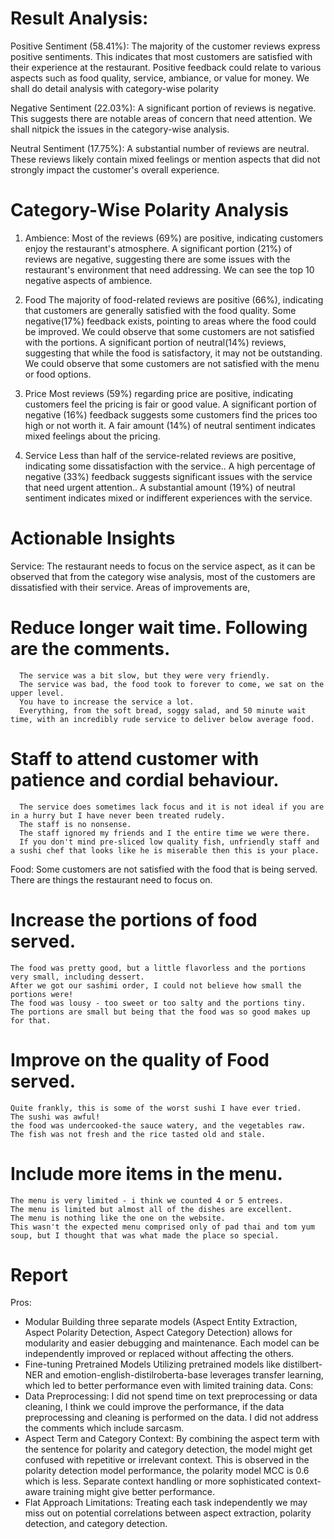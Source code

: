# Result Analysis:
Positive Sentiment (58.41%):
The majority of the customer reviews express positive sentiments. This indicates that most customers are satisfied with their experience at the restaurant. Positive feedback could relate to various aspects such as food quality, service, ambiance, or value for money. We shall do detail analysis with category-wise polarity

Negative Sentiment (22.03%):
A significant portion of reviews is negative. This suggests there are notable areas of concern that need attention. We shall nitpick the issues in the category-wise analysis.

Neutral Sentiment (17.75%):
A substantial number of reviews are neutral. These reviews likely contain mixed feelings or mention aspects that did not strongly impact the customer's overall experience.


# Category-Wise Polarity Analysis
1. Ambience:
Most of the reviews (69%) are positive, indicating customers enjoy the restaurant's atmosphere.
A significant portion (21%) of reviews are negative, suggesting there are some issues with the restaurant's environment that need addressing. We can see the top 10 negative aspects of ambience.

2. Food
The majority of food-related reviews are positive (66%), indicating that customers are generally satisfied with the food quality.
Some negative(17%) feedback exists, pointing to areas where the food could be improved. We could observe that some customers are not satisfied with the portions.
A significant portion of neutral(14%) reviews, suggesting that while the food is satisfactory, it may not be outstanding. We could observe that some customers are not satisfied with the menu or food options.

3. Price
Most reviews (59%) regarding price are positive, indicating customers feel the pricing is fair or good value.
A significant portion of negative (16%) feedback suggests some customers find the prices too high or not worth it.
A fair amount (14%) of neutral sentiment indicates mixed feelings about the pricing.

4. Service
Less than half of the service-related reviews are positive, indicating some dissatisfaction with the service..
A high percentage of negative (33%) feedback suggests significant issues with the service that need urgent attention..
A substantial amount (19%) of neutral sentiment indicates mixed or indifferent experiences with the service.

# Actionable Insights
Service: The restaurant needs to focus on the service aspect, as it can be observed that from the category wise analysis, most of the customers are dissatisfied with their service. Areas of improvements are,
  # Reduce longer wait time. Following are the comments.
      The service was a bit slow, but they were very friendly.
      The service was bad, the food took to forever to come, we sat on the upper level.
      You have to increase the service a lot.
      Everything, from the soft bread, soggy salad, and 50 minute wait time, with an incredibly rude service to deliver below average food.
  # Staff to attend customer with patience and cordial behaviour.
      The service does sometimes lack focus and it is not ideal if you are in a hurry but I have never been treated rudely.
      The staff is no nonsense.
      The staff ignored my friends and I the entire time we were there.
      If you don't mind pre-sliced low quality fish, unfriendly staff and a sushi chef that looks like he is miserable then this is your place.

Food: Some customers are not satisfied with the food that is being served. There are things the restaurant need to focus on.
  # Increase the portions of food served.
    The food was pretty good, but a little flavorless and the portions very small, including dessert.
    After we got our sashimi order, I could not believe how small the portions were!
    The food was lousy - too sweet or too salty and the portions tiny.
    The portions are small but being that the food was so good makes up for that.
  # Improve on the quality of Food served.
    Quite frankly, this is some of the worst sushi I have ever tried.
    The sushi was awful!
    the food was undercooked-the sauce watery, and the vegetables raw.
    The fish was not fresh and the rice tasted old and stale.
  # Include more items in the menu.
    The menu is very limited - i think we counted 4 or 5 entrees.
    The menu is limited but almost all of the dishes are excellent.
    The menu is nothing like the one on the website.
    This wasn't the expected menu comprised only of pad thai and tom yum soup, but I thought that was what made the place so special.

# Report

Pros:
  - Modular
    Building three separate models (Aspect Entity Extraction, Aspect Polarity Detection, Aspect Category Detection) allows for modularity and easier debugging and maintenance.
    Each model can be independently improved or replaced without affecting the others.
  - Fine-tuning Pretrained Models
    Utilizing pretrained models like distilbert-NER and emotion-english-distilroberta-base leverages transfer learning, which led to better performance even with limited training data.
Cons:
  - Data Preprocessing:
    I did not spend time on text preprocessing or data cleaning, I think we could improve the performance, if the data preprocessing and cleaning is performed on the data.
    I did not address the comments which include sarcasm. 
  - Aspect Term and Category Context:
    By combining the aspect term with the sentence for polarity and category detection, the model might get confused with repetitive or irrelevant context. This is observed in the polarity detection model performance, the polarity model MCC is 0.6 which is less.
    Separate context handling or more sophisticated context-aware training might give better performance.
  - Flat Approach Limitations:
    Treating each task independently we may miss out on potential correlations between aspect extraction, polarity detection, and category detection.


